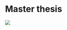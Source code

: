 # Master thesis

<a href="https://github.com/rossinek/cell-detector-master-thesis/raw/build/iithesis.pdf">
  <img src="https://dabuttonfactory.com/button.png?t=Compiled+PDF&f=Open+Sans&ts=26&tc=fff&hp=45&vp=20&c=11&bgt=unicolored&bgc=15d798" />
</a>

